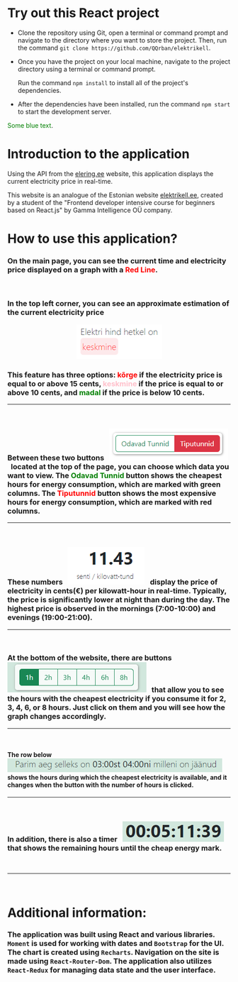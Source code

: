


#  **Try out this React project**

- Clone the repository using Git, open a terminal or command prompt and navigate to the directory where you want to store the project. Then, run the command `git clone https://github.com/QQrban/elektrikell`.
- Once you have the project on your local machine, navigate to the project directory using a terminal or command prompt.

    Run the command `npm install` to install all of the project's dependencies.
- After the dependencies have been installed, run the command `npm start` to start the development server.


<span style="color:green">Some blue text</span>.

# Introduction to the application

Using the API from the [elering.ee](https://dashboard.elering.ee/assets/api-doc.html) website, this application displays the current electricity price in real-time. 

This website is an analogue of the Estonian website [elektrikell.ee](https://elektrikell.ee), created by a student of the "Frontend developer intensive course for beginners based on React.js" by Gamma Intelligence OÜ company.

# How to use this application?

### On the main page, you can see the current time and electricity price displayed on a graph with a <span style="color:red">Red Line</span>. 

<br/>

### In the top left corner, you can see an approximate estimation of the current electricity price

 <p align="center">
  <img src="./src/readMe-imgs/hetkel.png" />
</p>

### This feature has three options: <span style="color:red">kõrge</span> if the electricity price is equal to or above 15 cents, <span style="color:pink">keskmine</span> if the price is equal to or above 10 cents, and <span style="color:green">madal</span> if the price is below 10 cents.

<hr/>
<br/>

### Between these two buttons &nbsp; ![img](./src/readMe-imgs/buttons.png) &nbsp; located at the top of the page, you can choose which data you want to view. The <span style="color:green">Odavad Tunnid</span> button shows the cheapest hours for energy consumption, which are marked with green columns. The <span style="color:red">Tiputunnid</span> button shows the most expensive hours for energy consumption, which are marked with red columns.

<hr/>
<br/>

### These numbers &nbsp; ![img](./src/readMe-imgs/hind.png) &nbsp; display the price of electricity in **cents(€) per kilowatt-hour** in real-time. Typically, the price is significantly lower at night than during the day. The highest price is observed in the mornings (7:00-10:00) and evenings (19:00-21:00).

<hr/>
<br/>

### At the bottom of the website, there are buttons &nbsp; ![img](./src/readMe-imgs/durations.png) &nbsp;  that allow you to see the hours with the cheapest electricity if you consume it for 2, 3, 4, 6, or 8 hours. Just **click** on them and you will see how the graph changes accordingly.
<hr/>
<br/>

#### The row below &nbsp; ![img](./src/readMe-imgs/aeg.png) &nbsp; shows the hours during which the cheapest electricity is available, and it changes when the button with the number of hours is clicked.
<hr/>
<br/>

### In addition, there is also a timer &nbsp; ![img](./src/readMe-imgs/timer.png) &nbsp; that shows the remaining hours until the cheap energy mark.

<br/>
<hr/>
<br/>

# Additional information:

### The application was built using React and various libraries. `Moment` is used for working with dates and `Bootstrap` for the UI. The chart is created using `Recharts`. Navigation on the site is made using `React-Router-Dom`. The application also utilizes `React-Redux` for managing data state and the user interface.